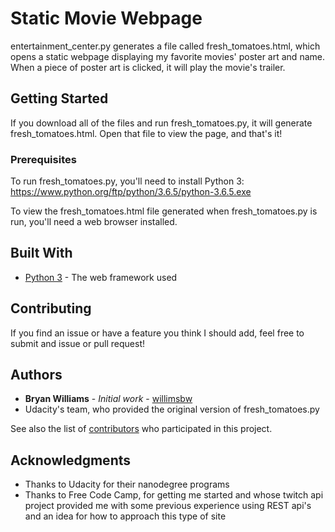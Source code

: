 # Static Movie Webpage

entertainment_center.py generates a file called fresh_tomatoes.html, which
opens a static webpage displaying my favorite movies' poster art and name. When
a piece of poster art is clicked, it will play the movie's trailer.

## Getting Started

If you download all of the files and run fresh_tomatoes.py, it will generate
fresh_tomatoes.html. Open that file to view the page, and that's it!

### Prerequisites

To run fresh_tomatoes.py, you'll need to install Python 3:
https://www.python.org/ftp/python/3.6.5/python-3.6.5.exe

To view the fresh_tomatoes.html file generated when fresh_tomatoes.py is run,
you'll need a web browser installed.

## Built With

* [Python 3](https://docs.python.org/3/) - The web framework used

## Contributing

If you find an issue or have a feature you think I should add, feel free to submit
and issue or pull request!

## Authors

* **Bryan Williams** - *Initial work* - [willimsbw](https://github.com/willimsbw)
* Udacity's team, who provided the original version of fresh_tomatoes.py

See also the list of [contributors](https://github.com/willimsbw/movie-website/graphs/contributors)
who participated in this project.

## Acknowledgments

* Thanks to Udacity for their nanodegree programs
* Thanks to Free Code Camp, for getting me started and whose twitch api project
  provided me with some previous experience using REST api's and an idea for how
  to approach this type of site
